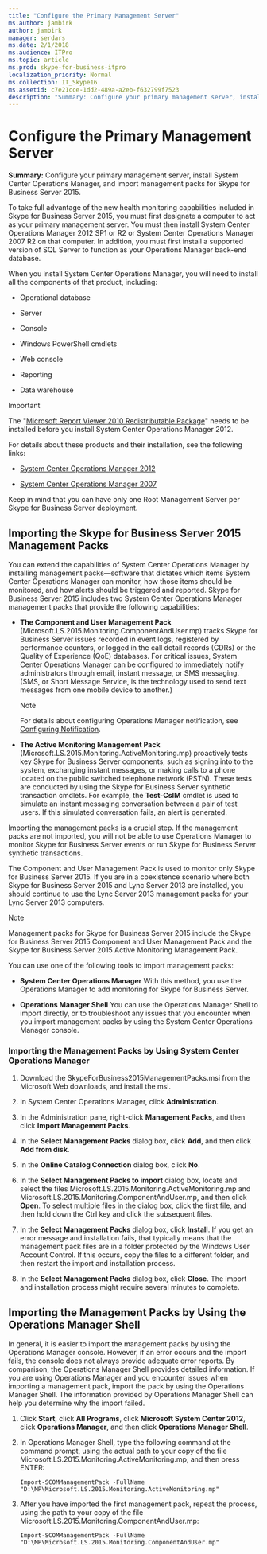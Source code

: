 ```yaml
---
title: "Configure the Primary Management Server"
ms.author: jambirk
author: jambirk
manager: serdars
ms.date: 2/1/2018
ms.audience: ITPro
ms.topic: article
ms.prod: skype-for-business-itpro
localization_priority: Normal
ms.collection: IT_Skype16
ms.assetid: c7e21cce-1dd2-489a-a2eb-f632799f7523
description: "Summary: Configure your primary management server, install System Center Operations Manager, and import management packs for Skype for Business Server 2015."
---
```


# Configure the Primary Management Server
 
**Summary:** Configure your primary management server, install System Center Operations Manager, and import management packs for Skype for Business Server 2015.
  
To take full advantage of the new health monitoring capabilities included in Skype for Business Server 2015, you must first designate a computer to act as your primary management server. You must then install System Center Operations Manager 2012 SP1 or R2 or System Center Operations Manager 2007 R2 on that computer. In addition, you must first install a supported version of SQL Server to function as your Operations Manager back-end database.
  
When you install System Center Operations Manager, you will need to install all the components of that product, including:
  
- Operational database
    
- Server
    
- Console
    
- Windows PowerShell cmdlets
    
- Web console
    
- Reporting
    
- Data warehouse
    
> [!IMPORTANT]
> The "[Microsoft Report Viewer 2010 Redistributable Package](https://www.microsoft.com/en-us/download/details.aspx?id=6442)" needs to be installed before you install System Center Operations Manager 2012. 
  
For details about these products and their installation, see the following links:
  
- [System Center Operations Manager 2012](https://go.microsoft.com/fwlink/p/?linkid=257527)
    
- [System Center Operations Manager 2007](https://technet.microsoft.com/en-us/library/bb735860.aspx)
    
Keep in mind that you can have only one Root Management Server per Skype for Business Server deployment.
  
## Importing the Skype for Business Server 2015 Management Packs

You can extend the capabilities of System Center Operations Manager by installing management packs—software that dictates which items System Center Operations Manager can monitor, how those items should be monitored, and how alerts should be triggered and reported. Skype for Business Server 2015 includes two System Center Operations Manager management packs that provide the following capabilities:
  
- **The Component and User Management Pack** (Microsoft.LS.2015.Monitoring.ComponentAndUser.mp) tracks Skype for Business Server issues recorded in event logs, registered by performance counters, or logged in the call detail records (CDRs) or the Quality of Experience (QoE) databases. For critical issues, System Center Operations Manager can be configured to immediately notify administrators through email, instant message, or SMS messaging. (SMS, or Short Message Service, is the technology used to send text messages from one mobile device to another.)
    
    > [!NOTE]
    >  For details about configuring Operations Manager notification, see [Configuring Notification](http://go.microsoft.com/fwlink/p/?LinkID=268785&amp;amp;clcid=0x409). 
  
- **The Active Monitoring Management Pack** (Microsoft.LS.2015.Monitoring.ActiveMonitoring.mp) proactively tests key Skype for Business Server components, such as signing into to the system, exchanging instant messages, or making calls to a phone located on the public switched telephone network (PSTN). These tests are conducted by using the Skype for Business Server synthetic transaction cmdlets. For example, the **Test-CsIM** cmdlet is used to simulate an instant messaging conversation between a pair of test users. If this simulated conversation fails, an alert is generated.
    
Importing the management packs is a crucial step. If the management packs are not imported, you will not be able to use Operations Manager to monitor Skype for Business Server events or run Skype for Business Server synthetic transactions. 
  
The Component and User Management Pack is used to monitor only Skype for Business Server 2015. If you are in a coexistence scenario where both Skype for Business Server 2015 and Lync Server 2013 are installed, you should continue to use the Lync Server 2013 management packs for your Lync Server 2013 computers.
  
> [!NOTE]
> Management packs for Skype for Business Server 2015 include the Skype for Business Server 2015 Component and User Management Pack and the Skype for Business Server 2015 Active Monitoring Management Pack. 
  
You can use one of the following tools to import management packs:
  
- **System Center Operations Manager** With this method, you use the Operations Manager to add monitoring for Skype for Business Server.
    
- **Operations Manager Shell** You can use the Operations Manager Shell to import directly, or to troubleshoot any issues that you encounter when you import management packs by using the System Center Operations Manager console.
    
### Importing the Management Packs by Using System Center Operations Manager

1. Download the SkypeForBusiness2015ManagementPacks.msi from the Microsoft Web downloads, and install the msi.
    
2. In System Center Operations Manager, click **Administration**.
    
3. In the Administration pane, right-click **Management Packs**, and then click **Import Management Packs**.
    
4. In the **Select Management Packs** dialog box, click **Add**, and then click **Add from disk**.
    
5. In the **Online Catalog Connection** dialog box, click **No**.
    
6. In the **Select Management Packs to import** dialog box, locate and select the files Microsoft.LS.2015.Monitoring.ActiveMonitoring.mp and Microsoft.LS.2015.Monitoring.ComponentAndUser.mp, and then click **Open**. To select multiple files in the dialog box, click the first file, and then hold down the Ctrl key and click the subsequent files.
    
7. In the **Select Management Packs** dialog box, click **Install**. If you get an error message and installation fails, that typically means that the management pack files are in a folder protected by the Windows User Account Control. If this occurs, copy the files to a different folder, and then restart the import and installation process.
    
8. In the **Select Management Packs** dialog box, click **Close**. The import and installation process might require several minutes to complete.
    
## Importing the Management Packs by Using the Operations Manager Shell

In general, it is easier to import the management packs by using the Operations Manager console. However, if an error occurs and the import fails, the console does not always provide adequate error reports. By comparison, the Operations Manager Shell provides detailed information. If you are using Operations Manager and you encounter issues when importing a management pack, import the pack by using the Operations Manager Shell. The information provided by Operations Manager Shell can help you determine why the import failed.
  
1. Click **Start**, click **All Programs**, click **Microsoft System Center 2012**, click **Operations Manager**, and then click **Operations Manager Shell**.
    
2. In Operations Manager Shell, type the following command at the command prompt, using the actual path to your copy of the file Microsoft.LS.2015.Monitoring.ActiveMonitoring.mp, and then press ENTER:
    
   ```
   Import-SCOMManagementPack -FullName "D:\MP\Microsoft.LS.2015.Monitoring.ActiveMonitoring.mp"
   ```

3. After you have imported the first management pack, repeat the process, using the path to your copy of the file Microsoft.LS.2015.Monitoring.ComponentAndUser.mp:
    
   ```
   Import-SCOMManagementPack -FullName "D:\MP\Microsoft.LS.2015.Monitoring.ComponentAndUser.mp"
   ```